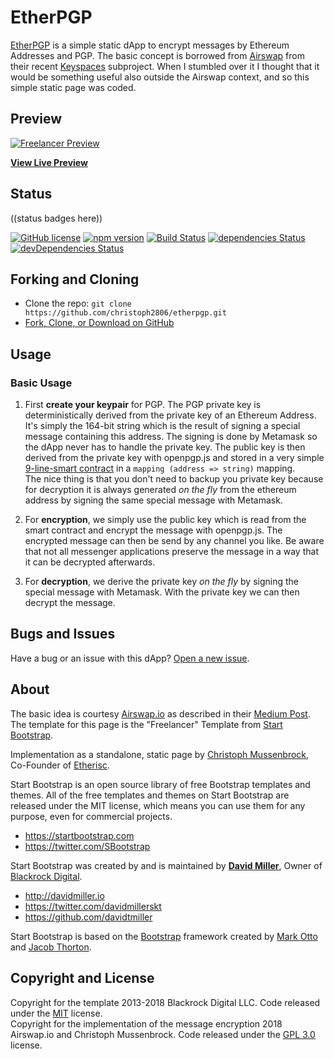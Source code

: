 # EtherPGP

[EtherPGP](http://christoph2806.github.io/etherpgp) is a simple static dApp to encrypt messages by Ethereum Addresses and PGP.
The basic concept is borrowed from [Airswap](https://www.airswap.io/) from their recent [Keyspaces]() subproject. 
When I stumbled over it I thought that it would be something useful also outside the Airswap context, and so this simple
static page was coded. 

## Preview

[![Freelancer Preview](https://startbootstrap.com/assets/img/templates/freelancer.jpg)](https://blackrockdigital.github.io/startbootstrap-freelancer/)

**[View Live Preview](https://blackrockdigital.github.io/startbootstrap-freelancer/)**

## Status
((status badges here))

[![GitHub license](https://img.shields.io/badge/license-MIT-blue.svg)](https://github.com/christoph2806/etherpgp/blob/master/LICENSE)
[![npm version](https://img.shields.io/npm/v/startbootstrap-freelancer.svg)]()
[![Build Status](https://travis-ci.org/BlackrockDigital/startbootstrap-freelancer.svg?branch=master)]()
[![dependencies Status](https://david-dm.org/BlackrockDigital/startbootstrap-freelancer/status.svg)]()
[![devDependencies Status](https://david-dm.org/BlackrockDigital/startbootstrap-freelancer/dev-status.svg)]()

## Forking and Cloning

* Clone the repo: `git clone https://github.com/christoph2806/etherpgp.git`
* [Fork, Clone, or Download on GitHub](https://github.com/christoph2806/etherpgp)

## Usage

### Basic Usage
1. First **create your keypair** for PGP. The PGP private key is deterministically derived from the private key of an 
Ethereum Address. It's simply the 164-bit string which is the result of signing a special message containing this 
address. The signing is done by Metamask so the dApp never has to handle the private key.
The public key is then derived from the private key with openpgp.js and stored in a very simple 
[9-line-smart contract](https://etherscan.io/address/0xa6a52efd0e0387756bc0ef10a34dd723ac408a30#code) in a 
`mapping (address => string)` mapping.  
The nice thing is that you don't need to backup you private key because for decryption it is always 
generated *on the fly* from the ethereum address by signing the same special message with Metamask. 

1. For **encryption**, we simply use the public key which is read from the smart contract and encrypt the
message with openpgp.js. 
The encrypted message can then be send by any channel you like. 
Be aware that not all messenger applications preserve the message in a way that it can be decrypted afterwards.

1. For **decryption**, we derive the private key *on the fly* by signing the special message with Metamask.
With the private key we can then decrypt the message.


## Bugs and Issues

Have a bug or an issue with this dApp? [Open a new issue](https://github.com/christoph2806/etherpgp/issues). 

## About

The basic idea is courtesy [Airswap.io](https://airswap.io) as described in their 
[Medium Post](https://medium.com/fluidity/keyspace-end-to-end-encryption-using-ethereum-and-ipfs-87b04b18156b).
The template for this page is the "Freelancer" Template from [Start Bootstrap](https://startbootstrap.com).

Implementation as a standalone, static page by [Christoph Mussenbrock](https://github.com/christoph2806), 
Co-Founder of [Etherisc](https://etherisc.com).

Start Bootstrap is an open source library of free Bootstrap templates and themes. All of the free templates 
and themes on Start Bootstrap are released under the MIT license, which means you can use them for any purpose, 
even for commercial projects.

* https://startbootstrap.com
* https://twitter.com/SBootstrap

Start Bootstrap was created by and is maintained by **[David Miller](http://davidmiller.io/)**, 
Owner of [Blackrock Digital](http://blackrockdigital.io/).

* http://davidmiller.io
* https://twitter.com/davidmillerskt
* https://github.com/davidtmiller

Start Bootstrap is based on the [Bootstrap](http://getbootstrap.com/) framework created by 
[Mark Otto](https://twitter.com/mdo) and [Jacob Thorton](https://twitter.com/fat).

## Copyright and License

Copyright for the template 2013-2018 Blackrock Digital LLC. Code released under the 
[MIT](https://github.com/BlackrockDigital/startbootstrap-freelancer/blob/gh-pages/LICENSE) license.  
Copyright for the implementation of the message encryption 2018 Airswap.io and Christoph Mussenbrock. Code released 
under the [GPL 3.0](https://github.com/christoph2806/etherpgp/blob/gh-pages/LICENSE) license.